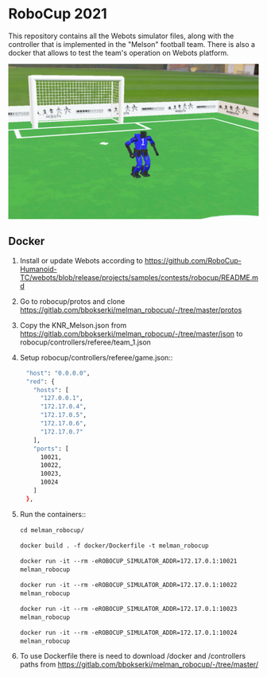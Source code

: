 # RoboCup 2021

This repository contains all the Webots simulator files, along with the controller that is implemented in the "Melson" football team. There is also a docker that allows to test the team's operation on Webots platform.

 ![](./images/webots_simulator.png)

## Docker
1. Install or update Webots according to https://github.com/RoboCup-Humanoid-TC/webots/blob/release/projects/samples/contests/robocup/README.md

2. Go to robocup/protos and clone https://gitlab.com/bbokserki/melman_robocup/-/tree/master/protos

3. Copy the KNR_Melson.json from https://gitlab.com/bbokserki/melman_robocup/-/tree/master/json to robocup/controllers/referee/team_1.json

4. Setup robocup/controllers/referee/game.json::              
```bash
     "host": "0.0.0.0",
     "red": {
       "hosts": [
         "127.0.0.1",
         "172.17.0.4",
         "172.17.0.5",
         "172.17.0.6",
         "172.17.0.7"
       ],
       "ports": [
         10021,
         10022,
         10023,
         10024
       ]
     },
```
5. Run the containers::

     `cd melman_robocup/`
     
     `docker build . -f docker/Dockerfile -t melman_robocup`
     
     `docker run -it --rm -eROBOCUP_SIMULATOR_ADDR=172.17.0.1:10021 melman_robocup`
     
     `docker run -it --rm -eROBOCUP_SIMULATOR_ADDR=172.17.0.1:10022 melman_robocup`
     
     `docker run -it --rm -eROBOCUP_SIMULATOR_ADDR=172.17.0.1:10023 melman_robocup`
     
     `docker run -it --rm -eROBOCUP_SIMULATOR_ADDR=172.17.0.1:10024 melman_robocup`
     

6. To use Dockerfile there is need to download /docker and /controllers paths from https://gitlab.com/bbokserki/melman_robocup/-/tree/master/


